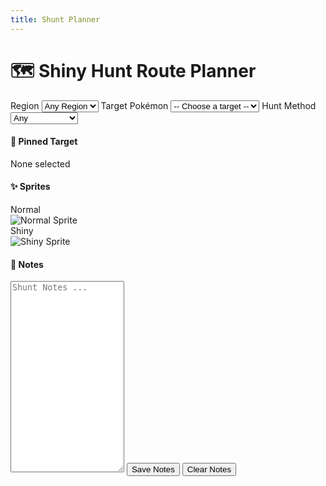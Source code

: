 ```yaml
---
title: Shunt Planner
---
```


# 🗺️ Shiny Hunt Route Planner

<div class="shunt-container">

  <div class="shunt-filters">
    <label for="region-select">Region</label>
    <select id="region-select">
      <option value="any">Any Region</option>
      <option value="kanto">Kanto</option>
      <option value="johto">Johto</option>
      <option value="hoenn">Hoenn</option>
      <option value="sinnoh">Sinnoh</option>
      <option value="unova">Unova</option>
    </select>
    <!-- -->
    <label for="target-select">Target Pokémon</label>
    <select id="target-select">
      <option value="">-- Choose a target --</option>
    </select>
    <!-- -->
    <label for="method-select">Hunt Method</label>
    <select id="method-select">
      <option value="any">Any</option>
      <option value="sweet-scent">Sweet Scent</option>
      <option value="repel-trick">Repel Trick</option>
      <option value="alpha">Alpha Swarms</option>
    </select>
  </div>

  <div class="shunt-results" id="results">
    <!-- Filtered data will appear here -->
  </div>

  <div class="shunt-controls">
    <h4>📌 Pinned Target</h4>
    <div id="pinned-target">None selected</div>
    <!-- -->
    <div class="shunt-sprites">
      <h4>✨ Sprites</h4>
      <div class="sprite-pair">
        <div>
          <div class="sprite-label">Normal</div>
          <img id="sprite-normal" src="" alt="Normal Sprite" />
        </div>
        <div>
          <div class="sprite-label">Shiny</div>
          <img id="sprite-shiny" src="" alt="Shiny Sprite" />
        </div>
      </div>
    </div>
    <!-- -->
    <h4>📝 Notes</h4>
    <textarea id="notes" rows="20" placeholder="Shunt Notes ..."></textarea>
    <button id="save-notes-btn">Save Notes</button>
    <button id="clear-notes-btn">Clear Notes</button>
  </div>

</div>

<script src="/many/assets/js/utilities/sp/shunt-planner.js"></script>
<link rel="stylesheet" href="/many/assets/css/utilities/shunt-planner.css">
